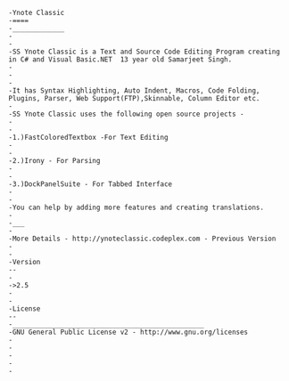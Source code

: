     -Ynote Classic
    -====
    -_____________
    -
    -
    -SS Ynote Classic is a Text and Source Code Editing Program creating in C# and Visual Basic.NET  13 year old Samarjeet Singh.
    -
    -
    -
    -It has Syntax Highlighting, Auto Indent, Macros, Code Folding, Plugins, Parser, Web Support(FTP),Skinnable, Column Editor etc.
    -
    -SS Ynote Classic uses the following open source projects -
    -
    -
    -1.)FastColoredTextbox -For Text Editing
    -
    -
    -2.)Irony - For Parsing
    -
    -
    -3.)DockPanelSuite - For Tabbed Interface
    -
    -
    -You can help by adding more features and creating translations.
    -
    -___
    -
    -More Details - http://ynoteclassic.codeplex.com - Previous Version
    -
    -
    -Version
    --
    -
    ->2.5
    -
    -
    -License
    --
    -________________________________________________
    -GNU General Public License v2 - http://www.gnu.org/licenses
    -
    -
    -  
    -
    -    
